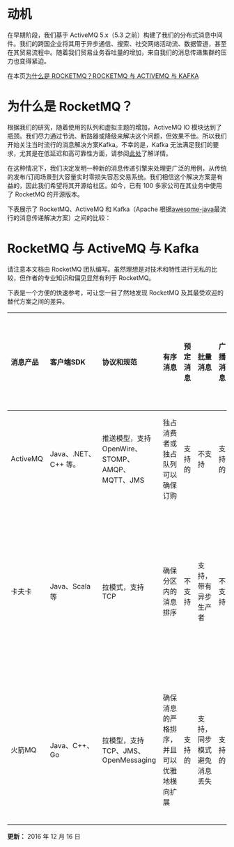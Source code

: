 # 动机

在早期阶段，我们基于 ActiveMQ 5.x（5.3 之前）构建了我们的分布式消息中间件。我们的跨国企业将其用于异步通信、搜索、社交网络活动流、数据管道，甚至在其贸易流程中。随着我们贸易业务吞吐量的增加，来自我们的消息传递集群的压力也变得紧迫。

 在本页[为什么是 ROCKETMQ？](https://rocketmq.apache.org/docs/motivation/#why-rocketmq-)[ROCKETMQ 与 ACTIVEMQ 与 KAFKA](https://rocketmq.apache.org/docs/motivation/#rocketmq-vs-activemq-vs-kafka)

# 为什么是 RocketMQ？

根据我们的研究，随着使用的队列和虚拟主题的增加，ActiveMQ IO 模块达到了瓶颈。我们尽力通过节流、断路器或降级来解决这个问题，但效果不佳。所以我们开始关注当时流行的消息解决方案Kafka。不幸的是，Kafka 无法满足我们的要求，尤其是在低延迟和高可靠性方面，请参阅[此处](https://rocketmq.apache.org/rocketmq/how-to-support-more-queues-in-rocketmq/)了解详情。

在这种情况下，我们决定发明一种新的消息传递引擎来处理更广泛的用例，从传统的发布/订阅场景到大容量实时零损失容忍交易系统。我们相信这个解决方案是有益的，因此我们希望将其开源给社区。如今，已有 100 多家公司在其业务中使用了 RocketMQ 的开源版本。

下表展示了 RocketMQ、ActiveMQ 和 Kafka（Apache 根据[awesome-java](https://github.com/akullpp/awesome-java)最流行的消息传递解决方案）之间的比较：

# RocketMQ 与 ActiveMQ 与 Kafka

请注意本文档由 RocketMQ 团队编写。虽然理想是对技术和特性进行无私的比较，但作者的专业知识和偏见显然有利于 RocketMQ。

下表是一个方便的快速参考，可让您一目了然地发现 RocketMQ 及其最受欢迎的替代方案之间的差异。

| 消息产品 | 客户端SDK            | 协议和规范                                     | 有序消息                                   | 预定消息 | 批量消息                   | 广播消息 | 消息过滤器                          | 服务器触发重新投递 | 消息存储                                                     | 消息追溯                     | 消息优先级 | 高可用性和故障转移                                         | 消息跟踪 | 配置                                                         | 管理和操作工具                              |
| :------- | :------------------- | :--------------------------------------------- | :----------------------------------------- | :------- | :------------------------- | :------- | :---------------------------------- | :----------------- | :----------------------------------------------------------- | :--------------------------- | :--------- | :--------------------------------------------------------- | :------- | :----------------------------------------------------------- | :------------------------------------------ |
| ActiveMQ | Java、.NET、C++ 等。 | 推送模型，支持OpenWire、STOMP、AMQP、MQTT、JMS | 独占消费者或独占队列可以确保订购           | 支持的   | 不支持                     | 支持的   | 支持的                              | 不支持             | 使用 JDBC 和高性能日志支持非常快速的持久化，例如 levelDB、kahaDB | 支持的                       | 支持的     | 支持，取决于存储，如果使用 levelDB 则需要 ZooKeeper 服务器 | 不支持   | 默认配置为低级，用户需要优化配置参数                         | 支持的                                      |
| 卡夫卡   | Java、Scala 等       | 拉模式，支持TCP                                | 确保分区内的消息排序                       | 不支持   | 支持，带有异步生产者       | 不支持   | 支持，可以使用Kafka Streams过滤消息 | 不支持             | 高性能文件存储                                               | 支持的偏移指示               | 不支持     | 支持，需要 ZooKeeper 服务器                                | 不支持   | Kafka 使用键值对格式进行配置。这些值可以从文件或以编程方式提供。 | 支持，使用终端命令公开核心指标              |
| 火箭MQ   | Java、C++、Go        | 拉模型，支持TCP、JMS、OpenMessaging            | 确保消息的严格排序，并且可以优雅地横向扩展 | 支持的   | 支持，同步模式避免消息丢失 | 支持的   | 支持，基于 SQL92 的属性过滤器表达式 | 支持的             | 高性能和低延迟的文件存储                                     | 支持的时间戳和偏移量两个表示 | 不支持     | 受支持的主从模式，无需其他套件                             | 支持的   | 开箱即用，用户只需要注意几个配置                             | 支持的、丰富的 web 和终端命令来公开核心指标 |

 **更新：** 2016 年 12 月 16 日